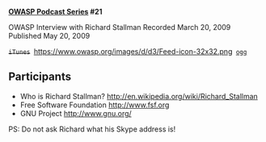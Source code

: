 **[OWASP Podcast Series](OWASP_Podcast "wikilink") \#21**

OWASP Interview with Richard Stallman
Recorded March 20, 2009
Published May 20, 2009

~~`iTunes`~~` `[<https://www.owasp.org/images/d/d3/Feed-icon-32x32.png>](http://www.owasp.org/download/jmanico/podcast.xml)` `[`ogg`](http://www.owasp.org/download/jmanico/owasp_podcast_21.ogg)

## Participants

  - Who is Richard Stallman?
    <http://en.wikipedia.org/wiki/Richard_Stallman>
  - Free Software Foundation <http://www.fsf.org>
  - GNU Project <http://www.gnu.org/>


PS: Do not ask Richard what his Skype address is\!